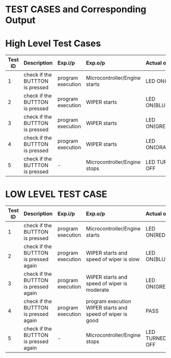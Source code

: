 # TEST CASES and Corresponding Output
# High Level Test Cases
| Test ID | Description | Exp.i/p | Exp.o/p | Actual o/p | STATUS | 
| --------|:------------|:--------|:--------|:-----------|:-------------| 
|1| check if the BUTTTON is pressed | program execution | Microcontroller/Engine starts | LED ON(RED)| PASS | 
|2| check if the BUTTTON is pressed | program execution | WIPER starts | LED ON(BLUE)| PASS | 
|3| check if the BUTTTON is pressed | program execution | WIPER starts | LED ON(GREEN)| PASS | 
|4| check if the BUTTTON is pressed | program execution | WIPER starts | LED ON(ORANGE)| PASS | 
|5| check if the BUTTTON is pressed | - | Microcontroller/Engine stops | LED TURNED OFF| PASS | 
# LOW LEVEL TEST CASE
 | Test ID | Description | Exp.i/p | Exp.o/p | Actual o/p | STATUS | 
 | --------|:------------|:--------|:--------|:-----------|:-------------| 
 |1| check if the BUTTTON is pressed | program execution | Microcontroller/Engine starts | LED ON(RED)| PASS |
 |2| check if the BUTTTON is pressed again | program execution | WIPER starts and speed of wiper is slow | LED ON(BLUE) | PASS |
 |3| check if the BUTTTON is pressed again | program execution | WIPER starts and speed of wiper is moderate | LED ON(GREEN) | PASS |
 |4| check if the BUTTTON is pressed again | program execution | program execution	WIPER starts and speed of wiper is good | PASS |
 |5| check if the BUTTTON is pressed again | - | Microcontroller/Engine stops |	LED TURNED OFF | PASS |
